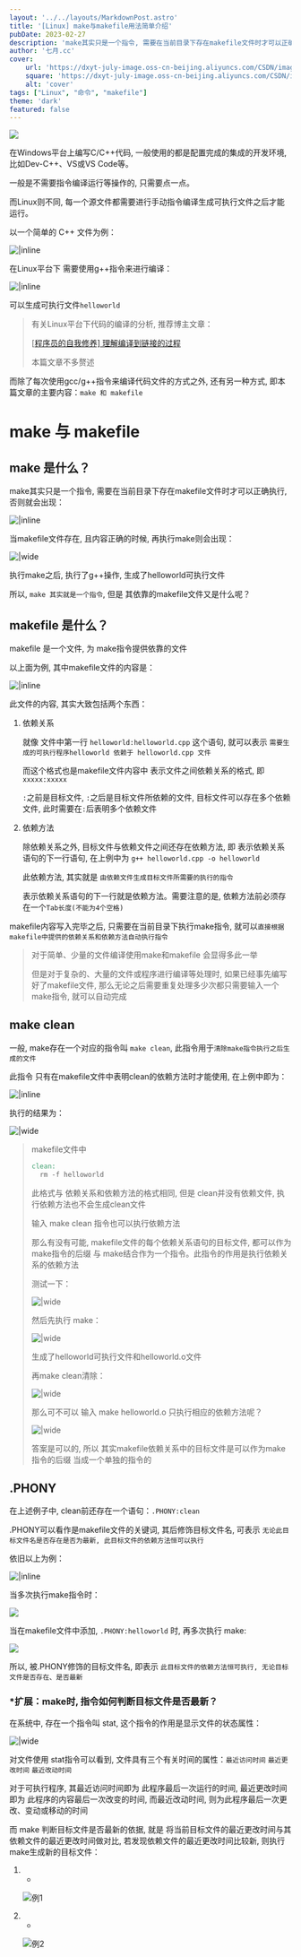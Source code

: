 ```yaml
---
layout: '../../layouts/MarkdownPost.astro'
title: '[Linux] make与makefile用法简单介绍'
pubDate: 2023-02-27
description: 'make其实只是一个指令, 需要在当前目录下存在makefile文件时才可以正确执行'
author: '七月.cc'
cover:
    url: 'https://dxyt-july-image.oss-cn-beijing.aliyuncs.com/CSDN/image-20230410145307692.png'
    square: 'https://dxyt-july-image.oss-cn-beijing.aliyuncs.com/CSDN/image-20230410145307692.png'
    alt: 'cover'
tags: ["Linux", "命令", "makefile"]
theme: 'dark'
featured: false
---
```


![ ](https://dxyt-july-image.oss-cn-beijing.aliyuncs.com/CSDN/image-20230410145307692.png)

在Windows平台上编写C/C++代码, 一般使用的都是配置完成的集成的开发环境, 比如Dev-C++、VS或VS Code等。

一般是不需要指令编译运行等操作的, 只需要点一点。

而Linux则不同, 每一个源文件都需要进行手动指令编译生成可执行文件之后才能运行。

以一个简单的 C++ 文件为例：

![|inline](https://dxyt-july-image.oss-cn-beijing.aliyuncs.com/CSDN/image-20230227112324266.png)

在Linux平台下 需要使用g++指令来进行编译：

![|inline](https://dxyt-july-image.oss-cn-beijing.aliyuncs.com/CSDN/image-20230227112451565.png)

可以生成可执行文件`helloworld`

> 有关Linux平台下代码的编译的分析, 推荐博主文章：
>
> [[程序员的自我修养\] 理解编译到链接的过程](http://julysblog.cn/posts/Compile&Link)
>
> 本篇文章不多赘述

而除了每次使用gcc/g++指令来编译代码文件的方式之外, 还有另一种方式, 即本篇文章的主要内容：`make 和 makefile`

# make 与 makefile

## make 是什么？

make其实只是一个指令, 需要在当前目录下存在makefile文件时才可以正确执行, 否则就会出现：

![|inline](https://dxyt-july-image.oss-cn-beijing.aliyuncs.com/CSDN/image-20230227114212877.png)

当makefile文件存在, 且内容正确的时候, 再执行make则会出现：

![|wide](https://dxyt-july-image.oss-cn-beijing.aliyuncs.com/CSDN/image-20230227115214759.png)

执行make之后, 执行了g++操作, 生成了helloworld可执行文件

所以, `make 其实就是一个指令`, 但是 其依靠的makefile文件又是什么呢？

## makefile 是什么？

makefile 是一个文件, 为 make指令提供依靠的文件

以上面为例, 其中makefile文件的内容是：

![|inline](https://dxyt-july-image.oss-cn-beijing.aliyuncs.com/CSDN/image-20230228211500117.png)

此文件的内容, 其实大致包括两个东西：

1. 依赖关系

	就像 文件中第一行 `helloworld:helloworld.cpp` 这个语句, 就可以表示 `需要生成的可执行程序helloworld 依赖于 helloworld.cpp 文件`

	而这个格式也是makefile文件内容中 表示文件之间依赖关系的格式, 即 `xxxxx:xxxxx`

	`:`之前是目标文件, `:`之后是目标文件所依赖的文件, 目标文件可以存在多个依赖文件, 此时需要在`:`后表明多个依赖文件

2. 依赖方法

	除依赖关系之外, 目标文件与依赖文件之间还存在依赖方法, 即 表示依赖关系语句的下一行语句, 在上例中为 `g++ helloworld.cpp -o helloworld`

	此依赖方法, 其实就是 `由依赖文件生成目标文件所需要的执行的指令`

	表示依赖关系语句的下一行就是依赖方法。需要注意的是, 依赖方法前必须存在一个`Tab长度(不能为4个空格)`

makefile内容写入完毕之后, 只需要在当前目录下执行make指令, 就可以`直接根据makefile中提供的依赖关系和依赖方法自动执行指令`

> 对于简单、少量的文件编译使用make和makefile 会显得多此一举
>
> 但是对于复杂的、大量的文件或程序进行编译等处理时, 如果已经事先编写好了makefile文件, 那么无论之后需要重复处理多少次都只需要输入一个make指令, 就可以自动完成

## make clean

一般, make存在一个对应的指令叫 `make clean`, 此指令用于`清除make指令执行之后生成的文件`

此指令 只有在makefile文件中表明clean的依赖方法时才能使用, 在上例中即为：

![|inline](https://dxyt-july-image.oss-cn-beijing.aliyuncs.com/CSDN/image-20230228215630769.png)

执行的结果为：

![|wide](https://dxyt-july-image.oss-cn-beijing.aliyuncs.com/CSDN/image-20230228220043504.png)

> makefile文件中
>
> ```makefile
> clean:
> 	rm -f helloworld
> ```
>
> 此格式与 依赖关系和依赖方法的格式相同, 但是 clean并没有依赖文件, 执行依赖方法也不会生成clean文件
>
> 输入 make clean 指令也可以执行依赖方法
>
> 那么有没有可能, makefile文件的每个依赖关系语句的目标文件, 都可以作为make指令的后缀 与 make结合作为一个指令。此指令的作用是执行依赖关系的依赖方法
>
> 测试一下：
>
> ![|wide](https://dxyt-july-image.oss-cn-beijing.aliyuncs.com/CSDN/image-20230228222513199.png)
>
> 然后先执行 make：
>
> ![|wide](https://dxyt-july-image.oss-cn-beijing.aliyuncs.com/CSDN/image-20230228222633669.png)
>
> 生成了helloworld可执行文件和helloworld.o文件
>
> 再make clean清除：
>
> ![|wide](https://dxyt-july-image.oss-cn-beijing.aliyuncs.com/CSDN/image-20230228222754184.png)
>
> 那么可不可以 输入 make helloworld.o 只执行相应的依赖方法呢？
>
> ![|wide](https://dxyt-july-image.oss-cn-beijing.aliyuncs.com/CSDN/image-20230228223021219.png)
>
> 答案是可以的, 所以 其实makefile依赖关系中的目标文件是可以作为make指令的后缀 当成一个单独的指令的

## .PHONY

在上述例子中, clean前还存在一个语句：`.PHONY:clean`

.PHONY可以看作是makefile文件的关键词, 其后修饰目标文件名, 可表示 `无论此目标文件名是否存在是否为最新, 此目标文件的依赖方法恒可以执行`

依旧以上为例：

![|inline](https://dxyt-july-image.oss-cn-beijing.aliyuncs.com/CSDN/image-20230228230610372.png)

当多次执行make指令时：

![ ](https://dxyt-july-image.oss-cn-beijing.aliyuncs.com/CSDN/image-20230228230837691.png)

当在makefile文件中添加, `.PHONY:helloworld` 时, 再多次执行 make: 

![ ](https://dxyt-july-image.oss-cn-beijing.aliyuncs.com/CSDN/image-20230228231503651.png)

所以, 被.PHONY修饰的目标文件名, 即表示 `此目标文件的依赖方法恒可执行, 无论目标文件是否存在、是否最新`

### *扩展：make时, 指令如何判断目标文件是否最新？

在系统中, 存在一个指令叫 stat, 这个指令的作用是显示文件的状态属性：

![|wide](https://dxyt-july-image.oss-cn-beijing.aliyuncs.com/CSDN/image-20230301165423095.png)

对文件使用 stat指令可以看到, 文件具有三个有关时间的属性：`最近访问时间` `最近更改时间` `最近改动时间`

对于可执行程序, 其最近访问时间即为 此程序最后一次运行的时间, 最近更改时间即为 此程序的内容最后一次改变的时间, 而最近改动时间, 则为此程序最后一次更改、变动或移动的时间

而 make 判断目标文件是否最新的依据, 就是 将当前目标文件的最近更改时间与其依赖文件的最近更改时间做对比, 若发现依赖文件的最近更改时间比较新, 则执行make生成新的目标文件：

1. - 

	![例1](https://dxyt-july-image.oss-cn-beijing.aliyuncs.com/CSDN/image-20230301170213210.png)

2. - 

	![例2](https://dxyt-july-image.oss-cn-beijing.aliyuncs.com/CSDN/image-20230301171323048.png)
